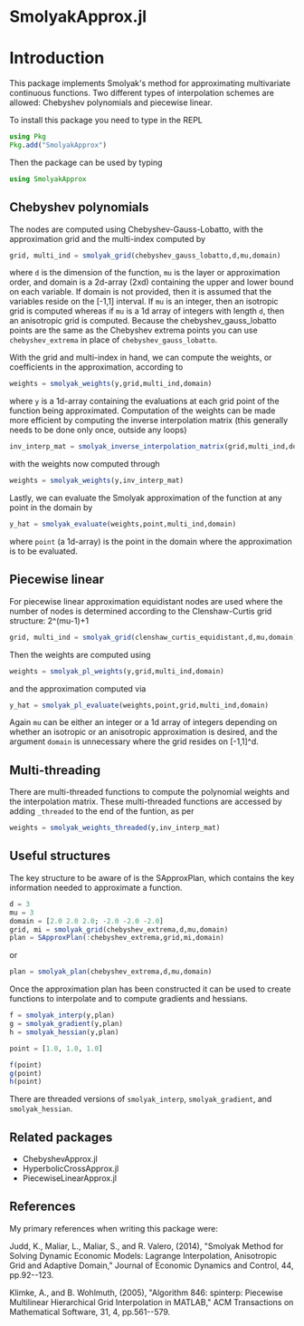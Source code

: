 # SmolyakApprox.jl

Introduction
============

This package implements Smolyak's method for approximating multivariate continuous functions.  Two different types of interpolation schemes are allowed: Chebyshev polynomials and piecewise linear.

To install this package you need to type in the REPL

```julia
using Pkg
Pkg.add("SmolyakApprox")
```

Then the package can be used by typing

```julia
using SmolyakApprox
```

Chebyshev polynomials
---------------------

The nodes are computed using Chebyshev-Gauss-Lobatto, with the approximation grid and the multi-index computed by

```julia
grid, multi_ind = smolyak_grid(chebyshev_gauss_lobatto,d,mu,domain)
```

where `d` is the dimension of the function, `mu` is the layer or approximation order, and domain is a 2d-array (2xd) containing the upper and lower bound on each variable.  If domain is not provided, then it is assumed that the variables reside on the [-1,1] interval.  If `mu` is an integer, then an isotropic grid is computed whereas if `mu` is a 1d array of integers with length `d`, then an anisotropic grid is computed.  Because the chebyshev_gauss_lobatto points are the same as the Chebyshev extrema points you can use `chebyshev_extrema` in place of `chebyshev_gauss_lobatto`. 

With the grid and multi-index in hand, we can compute the weights, or coefficients in the approximation, according to

```julia
weights = smolyak_weights(y,grid,multi_ind,domain)
```

where `y` is a 1d-array containing the evaluations at each grid point of the function being approximated.  Computation of the weights can be made more efficient by computing the inverse interpolation matrix (this generally needs to be done only once, outside any loops)

```julia
inv_interp_mat = smolyak_inverse_interpolation_matrix(grid,multi_ind,domain)
```

with the weights now computed through

```julia
weights = smolyak_weights(y,inv_interp_mat)
```

Lastly, we can evaluate the Smolyak approximation of the function at any point in the domain by

```julia
y_hat = smolyak_evaluate(weights,point,multi_ind,domain)
```

where `point` (a 1d-array) is the point in the domain where the approximation is to be evaluated.

Piecewise linear
----------------

For piecewise linear approximation equidistant nodes are used where the number of nodes is determined according to the Clenshaw-Curtis grid structure: 2^(mu-1)+1

```julia
grid, multi_ind = smolyak_grid(clenshaw_curtis_equidistant,d,mu,domain)
```

Then the weights are computed using

```julia
weights = smolyak_pl_weights(y,grid,multi_ind,domain)
```

and the approximation computed via

```julia
y_hat = smolyak_pl_evaluate(weights,point,grid,multi_ind,domain)
```

Again `mu` can be either an integer or a 1d array of integers depending on whether an isotropic or an anisotropic approximation is desired, and the argument `domain` is unnecessary where the grid resides on [-1,1]^d.

Multi-threading
---------------

There are multi-threaded functions to compute the polynomial weights and the interpolation matrix.  These multi-threaded functions are accessed by adding `_threaded` to the end of the funtion, as per

```julia
weights = smolyak_weights_threaded(y,inv_interp_mat)
```

Useful structures
-----------------

The key structure to be aware of is the SApproxPlan, which contains the key information needed to approximate a function.

```julia
d = 3
mu = 3
domain = [2.0 2.0 2.0; -2.0 -2.0 -2.0]
grid, mi = smolyak_grid(chebyshev_extrema,d,mu,domain)
plan = SApproxPlan(:chebyshev_extrema,grid,mi,domain)
```
or
```julia
plan = smolyak_plan(chebyshev_extrema,d,mu,domain)
```

Once the approximation plan has been constructed it can be used to create functions to interpolate and to compute gradients and hessians.

```julia
f = smolyak_interp(y,plan)
g = smolyak_gradient(y,plan)
h = smolyak_hessian(y,plan)

point = [1.0, 1.0, 1.0]

f(point)
g(point)
h(point)
```

There are threaded versions of `smolyak_interp`, `smolyak_gradient`, and `smolyak_hessian`.

Related packages
----------------

- ChebyshevApprox.jl
- HyperbolicCrossApprox.jl
- PiecewiseLinearApprox.jl

References
----------

My primary references when writing this package were:

Judd, K., Maliar, L., Maliar, S., and R. Valero, (2014), "Smolyak Method for Solving Dynamic Economic Models: Lagrange Interpolation, Anisotropic Grid and Adaptive Domain," Journal of Economic Dynamics and Control, 44, pp.92--123.

Klimke, A., and B. Wohlmuth, (2005), "Algorithm 846: spinterp: Piecewise Multilinear Hierarchical Grid Interpolation in MATLAB," ACM Transactions on Mathematical Software, 31, 4, pp.561--579.

